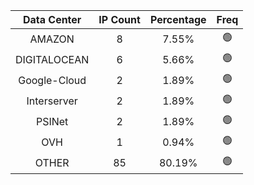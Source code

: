 | Data Center | IP Count | Percentage | Freq |
|:------------:|:--------:|:-----------:|:-----:|
| AMAZON | 8 | 7.55% | 🟢 |
| DIGITALOCEAN | 6 | 5.66% | 🟢 |
| Google-Cloud | 2 | 1.89% | 🟢 |
| Interserver | 2 | 1.89% | 🟢 |
| PSINet | 2 | 1.89% | 🟢 |
| OVH | 1 | 0.94% | 🟢 |
| OTHER | 85 | 80.19% | 🟢 |